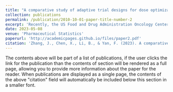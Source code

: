 ```yaml
---
title: "A comparative study of adaptive trial designs for dose optimization"
collection: publications
permalink: /publication/2010-10-01-paper-title-number-2
excerpt: 'Recently, the US Food and Drug Administration Oncology Center of Excellence initiated Project Optimus to reform the dose optimization and dose selection paradigm in oncology drug development. The agency pointed out that the current paradigm for dose selection—based on the maximum tolerated dose (MTD)—is not sufficient for molecularly targeted therapies and immunotherapies, for which efficacy may not increase after the dose reaches a certain level.'
date: 2023-05-08
venue: 'Pharmaceutical Statistics'
paperurl: 'http://academicpages.github.io/files/paper2.pdf'
citation: 'Zhang, J., Chen, X., Li, B., & Yan, F. (2023). A comparative study of adaptive trial designs for dose optimization. Pharmaceutical Statistics, 22(5), 797-814.'
---
```


The contents above will be part of a list of publications, if the user clicks the link for the publication than the contents of section will be rendered as a full page, allowing you to provide more information about the paper for the reader. When publications are displayed as a single page, the contents of the above "citation" field will automatically be included below this section in a smaller font.
